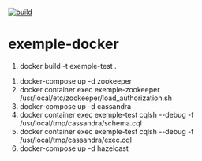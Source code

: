 [![build](https://github.com/doudouchat/exemple-integration-docker/workflows/build/badge.svg)](https://github.com/doudouchat/exemple-integration-docker/actions)

# exemple-docker

<ol>
<li>docker build -t exemple-test .</li>
</ol>

<ol>
<li>docker-compose up -d zookeeper</li>
<li>docker container exec exemple-zookeeper /usr/local/etc/zookeeper/load_authorization.sh</li>
<li>docker-compose up -d cassandra</li>
<li>docker container exec exemple-test cqlsh --debug -f /usr/local/tmp/cassandra/schema.cql</li>
<li>docker container exec exemple-test cqlsh --debug -f /usr/local/tmp/cassandra/exec.cql</li>
<li>docker-compose up -d hazelcast</li>
</ol>
